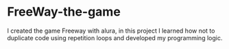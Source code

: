 # FreeWay-the-game
I created the game Freeway with alura, in this project I learned how not to duplicate code using repetition loops and developed my programming logic.
